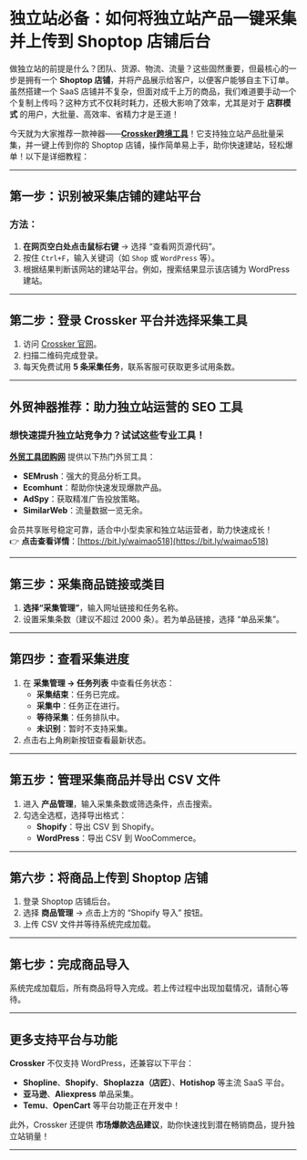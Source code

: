 # 独立站必备：如何将独立站产品一键采集并上传到 Shoptop 店铺后台

做独立站的前提是什么？团队、货源、物流、流量？这些固然重要，但最核心的一步是拥有一个 **Shoptop 店铺**，并将产品展示给客户，以便客户能够自主下订单。  
虽然搭建一个 SaaS 店铺并不复杂，但面对成千上万的商品，我们难道要手动一个个复制上传吗？这种方式不仅耗时耗力，还极大影响了效率，尤其是对于 **店群模式** 的用户，大批量、高效率、省精力才是王道！

今天就为大家推荐一款神器——[**Crossker跨境工具**](http://www.crossker.com/)！它支持独立站产品批量采集，并一键上传到你的 Shoptop 店铺，操作简单易上手，助你快速建站，轻松爆单！以下是详细教程：

---

## 第一步：识别被采集店铺的建站平台

### 方法：
1. **在网页空白处点击鼠标右键** → 选择 “查看网页源代码”。
2. 按住 `Ctrl+F`，输入关键词（如 `Shop` 或 `WordPress` 等）。
3. 根据结果判断该网站的建站平台。例如，搜索结果显示该店铺为 WordPress 建站。


---

## 第二步：登录 Crossker 平台并选择采集工具

1. 访问 [Crossker 官网](http://www.crossker.com/)。
2. 扫描二维码完成登录。
3. 每天免费试用 **5 条采集任务**，联系客服可获取更多试用条数。


---

## **外贸神器推荐：助力独立站运营的 SEO 工具**

### 想快速提升独立站竞争力？试试这些专业工具！
[**外贸工具团购网**](https://bit.ly/waimao518) 提供以下热门外贸工具：
- **SEMrush**：强大的竞品分析工具。
- **Ecomhunt**：帮助你快速发现爆款产品。
- **AdSpy**：获取精准广告投放策略。
- **SimilarWeb**：流量数据一览无余。

会员共享账号稳定可靠，适合中小型卖家和独立站运营者，助力快速成长！  
👉 **点击查看详情**：[https://bit.ly/waimao518](https://bit.ly/waimao518)

---

## 第三步：采集商品链接或类目

1. **选择“采集管理”**，输入网址链接和任务名称。
2. 设置采集条数（建议不超过 2000 条）。若为单品链接，选择 “单品采集”。


---

## 第四步：查看采集进度

1. 在 **采集管理 → 任务列表** 中查看任务状态：
   - **采集结束**：任务已完成。
   - **采集中**：任务正在进行。
   - **等待采集**：任务排队中。
   - **未识别**：暂时不支持采集。
2. 点击右上角刷新按钮查看最新状态。


---

## 第五步：管理采集商品并导出 CSV 文件

1. 进入 **产品管理**，输入采集条数或筛选条件，点击搜索。
2. 勾选全选框，选择导出格式：
   - **Shopify**：导出 CSV 到 Shopify。
   - **WordPress**：导出 CSV 到 WooCommerce。


---

## 第六步：将商品上传到 Shoptop 店铺

1. 登录 Shoptop 店铺后台。
2. 选择 **商品管理** → 点击上方的 “Shopify 导入” 按钮。
3. 上传 CSV 文件并等待系统完成加载。


---

## 第七步：完成商品导入

系统完成加载后，所有商品将导入完成。若上传过程中出现加载情况，请耐心等待。


---

## 更多支持平台与功能

**Crossker** 不仅支持 WordPress，还兼容以下平台：
- **Shopline**、**Shopify**、**Shoplazza（店匠）**、**Hotishop** 等主流 SaaS 平台。
- **亚马逊**、**Aliexpress** 单品采集。
- **Temu**、**OpenCart** 等平台功能正在开发中！

此外，Crossker 还提供 **市场爆款选品建议**，助你快速找到潜在畅销商品，提升独立站销量！


---



